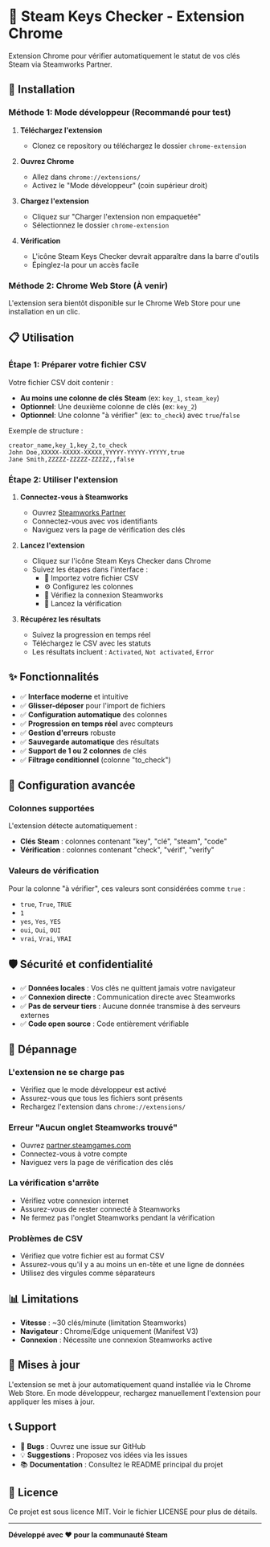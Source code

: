 # 🔑 Steam Keys Checker - Extension Chrome

Extension Chrome pour vérifier automatiquement le statut de vos clés Steam via Steamworks Partner.

## 🚀 Installation

### Méthode 1: Mode développeur (Recommandé pour test)

1. **Téléchargez l'extension**
   - Clonez ce repository ou téléchargez le dossier `chrome-extension`

2. **Ouvrez Chrome**
   - Allez dans `chrome://extensions/`
   - Activez le "Mode développeur" (coin supérieur droit)

3. **Chargez l'extension**
   - Cliquez sur "Charger l'extension non empaquetée"
   - Sélectionnez le dossier `chrome-extension`

4. **Vérification**
   - L'icône Steam Keys Checker devrait apparaître dans la barre d'outils
   - Épinglez-la pour un accès facile

### Méthode 2: Chrome Web Store (À venir)

L'extension sera bientôt disponible sur le Chrome Web Store pour une installation en un clic.

## 📋 Utilisation

### Étape 1: Préparer votre fichier CSV

Votre fichier CSV doit contenir :
- **Au moins une colonne de clés Steam** (ex: `key_1`, `steam_key`)
- **Optionnel**: Une deuxième colonne de clés (ex: `key_2`)
- **Optionnel**: Une colonne "à vérifier" (ex: `to_check`) avec `true`/`false`

Exemple de structure :
```csv
creator_name,key_1,key_2,to_check
John Doe,XXXXX-XXXXX-XXXXX,YYYYY-YYYYY-YYYYY,true
Jane Smith,ZZZZZ-ZZZZZ-ZZZZZ,,false
```

### Étape 2: Utiliser l'extension

1. **Connectez-vous à Steamworks**
   - Ouvrez [Steamworks Partner](https://partner.steamgames.com)
   - Connectez-vous avec vos identifiants
   - Naviguez vers la page de vérification des clés

2. **Lancez l'extension**
   - Cliquez sur l'icône Steam Keys Checker dans Chrome
   - Suivez les étapes dans l'interface :
     - 📁 Importez votre fichier CSV
     - ⚙️ Configurez les colonnes
     - 🔗 Vérifiez la connexion Steamworks
     - 🚀 Lancez la vérification

3. **Récupérez les résultats**
   - Suivez la progression en temps réel
   - Téléchargez le CSV avec les statuts
   - Les résultats incluent : `Activated`, `Not activated`, `Error`

## ✨ Fonctionnalités

- ✅ **Interface moderne** et intuitive
- ✅ **Glisser-déposer** pour l'import de fichiers
- ✅ **Configuration automatique** des colonnes
- ✅ **Progression en temps réel** avec compteurs
- ✅ **Gestion d'erreurs** robuste
- ✅ **Sauvegarde automatique** des résultats
- ✅ **Support de 1 ou 2 colonnes** de clés
- ✅ **Filtrage conditionnel** (colonne "to_check")

## 🔧 Configuration avancée

### Colonnes supportées

L'extension détecte automatiquement :
- **Clés Steam** : colonnes contenant "key", "clé", "steam", "code"
- **Vérification** : colonnes contenant "check", "vérif", "verify"

### Valeurs de vérification

Pour la colonne "à vérifier", ces valeurs sont considérées comme `true` :
- `true`, `True`, `TRUE`
- `1`
- `yes`, `Yes`, `YES`
- `oui`, `Oui`, `OUI`
- `vrai`, `Vrai`, `VRAI`

## 🛡️ Sécurité et confidentialité

- ✅ **Données locales** : Vos clés ne quittent jamais votre navigateur
- ✅ **Connexion directe** : Communication directe avec Steamworks
- ✅ **Pas de serveur tiers** : Aucune donnée transmise à des serveurs externes
- ✅ **Code open source** : Code entièrement vérifiable

## 🐛 Dépannage

### L'extension ne se charge pas
- Vérifiez que le mode développeur est activé
- Assurez-vous que tous les fichiers sont présents
- Rechargez l'extension dans `chrome://extensions/`

### Erreur "Aucun onglet Steamworks trouvé"
- Ouvrez [partner.steamgames.com](https://partner.steamgames.com)
- Connectez-vous à votre compte
- Naviguez vers la page de vérification des clés

### La vérification s'arrête
- Vérifiez votre connexion internet
- Assurez-vous de rester connecté à Steamworks
- Ne fermez pas l'onglet Steamworks pendant la vérification

### Problèmes de CSV
- Vérifiez que votre fichier est au format CSV
- Assurez-vous qu'il y a au moins un en-tête et une ligne de données
- Utilisez des virgules comme séparateurs

## 📊 Limitations

- **Vitesse** : ~30 clés/minute (limitation Steamworks)
- **Navigateur** : Chrome/Edge uniquement (Manifest V3)
- **Connexion** : Nécessite une connexion Steamworks active

## 🔄 Mises à jour

L'extension se met à jour automatiquement quand installée via le Chrome Web Store. 
En mode développeur, rechargez manuellement l'extension pour appliquer les mises à jour.

## 📞 Support

- 🐛 **Bugs** : Ouvrez une issue sur GitHub
- 💡 **Suggestions** : Proposez vos idées via les issues
- 📚 **Documentation** : Consultez le README principal du projet

## 📜 Licence

Ce projet est sous licence MIT. Voir le fichier LICENSE pour plus de détails.

---

**Développé avec ❤️ pour la communauté Steam** 